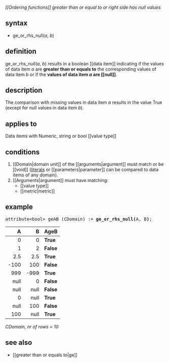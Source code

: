 *[[Ordering functions]] greater than or equal to or right side has null values*

## syntax

- ge_or_rhs_null(*a*, *b*)

## definition

ge_or_rhs_null(*a*, *b*) results in a boolean [[data item]] indicating if the values of data item *a* are **greater than or equals to** the corresponding values of data item *b* or if the **values of data item *a* are [[null]]**.

## description

The comparison with missing values in data item *a* results in the value True (except for null values in data item *b*).

## applies to

Data items with Numeric, string or bool [[value type]]

## conditions

1. [[Domain|domain unit]] of the [[arguments|argument]] must match or be [[void]] ([literals](https://en.wikipedia.org/wiki/Literal_(computer_programming)) or [[parameters|parameter]] can be compared to data items of any domain).
2. [[Arguments|argument]] must have matching:
    - [[value type]]
    - [[metric|metric]]

## example

<pre>
attribute&lt;bool&gt; geAB (CDomain) := <B>ge_or_rhs_null(</B>A, B<B>)</B>;
</pre>

| A    | B    | **AgeB**  |
|-----:|-----:|-----------|
| 0    | 0    | **True**  |
| 1    | 2    | **False** |
| 2.5  | 2.5  | **True**  |
| -100 | 100  | **False** |
| 999  | -999 | **True**  |
| null | 0    | **False** |
| null | null | **False** |
| 0    | null | **True**  |
| null | 100  | **False** |
| 100  | null | **True**  |

<em>CDomain, nr of rows = 10</em>

## see also

- [[greater than or equals to|ge]]